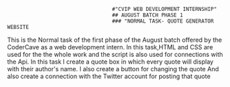                                      #"CVIP WEB DEVELOPMENT INTERNSHIP"
                                      ## AUGUST BATCH PHASE 1
                                      ### "NORMAL TASK- QUOTE GENERATOR WEBSITE
  This is the Normal task of the first phase of the August batch offered by the CoderCave as a web development intern.
  In this task,HTML and CSS are used for the the whole work and the script is also used for connections with the Api.
  In this task I create a quote box in which every quote will display with their author's name.
  I also create a button for changing the quote
  And also create a connection with the Twitter account for posting that quote  
  

